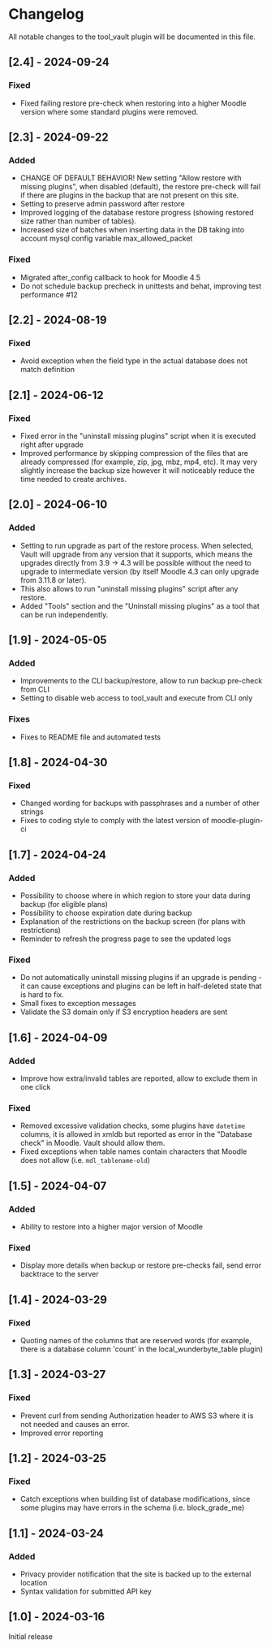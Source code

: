 # Changelog

All notable changes to the tool_vault plugin will be documented in this file.

## [2.4] - 2024-09-24

### Fixed
- Fixed failing restore pre-check when restoring into a higher Moodle version where
  some standard plugins were removed.

## [2.3] - 2024-09-22

### Added
- CHANGE OF DEFAULT BEHAVIOR! New setting "Allow restore with missing plugins", when
  disabled (default), the restore pre-check will fail if there are plugins in the backup
  that are not present on this site.
- Setting to preserve admin password after restore
- Improved logging of the database restore progress (showing restored size rather than
  number of tables).
- Increased size of batches when inserting data in the DB taking into account
  mysql config variable max_allowed_packet

### Fixed
- Migrated after_config callback to hook for Moodle 4.5
- Do not schedule backup precheck in unittests and behat, improving test performance #12

## [2.2] - 2024-08-19

### Fixed
- Avoid exception when the field type in the actual database does not match definition

## [2.1] - 2024-06-12

### Fixed
- Fixed error in the "uninstall missing plugins" script when it is executed right after
  upgrade
- Improved performance by skipping compression of the files that are already compressed
  (for example, zip, jpg, mbz, mp4, etc). It may very slightly increase the backup size
  however it will noticeably reduce the time needed to create archives.

## [2.0] - 2024-06-10

### Added
- Setting to run upgrade as part of the restore process. When selected, Vault will upgrade
  from any version that it supports, which means the upgrades directly from 3.9 -> 4.3 will be
  possible without the need to upgrade to intermediate version (by itself Moodle 4.3 can only
  upgrade from 3.11.8 or later).
- This also allows to run "uninstall missing plugins" script after any restore.
- Added "Tools" section and the "Uninstall missing plugins" as a tool that can be run
  independently.

## [1.9] - 2024-05-05

### Added
- Improvements to the CLI backup/restore, allow to run backup pre-check from CLI
- Setting to disable web access to tool_vault and execute from CLI only
### Fixes
- Fixes to README file and automated tests

## [1.8] - 2024-04-30

### Fixed
- Changed wording for backups with passphrases and a number of other strings
- Fixes to coding style to comply with the latest version of moodle-plugin-ci

## [1.7] - 2024-04-24

### Added
- Possibility to choose where in which region to store your data during backup (for eligible plans)
- Possibility to choose expiration date during backup
- Explanation of the restrictions on the backup screen (for plans with restrictions)
- Reminder to refresh the progress page to see the updated logs
### Fixed
- Do not automatically uninstall missing plugins if an upgrade is pending - it can cause exceptions
  and plugins can be left in half-deleted state that is hard to fix.
- Small fixes to exception messages
- Validate the S3 domain only if S3 encryption headers are sent

## [1.6] - 2024-04-09

### Added
- Improve how extra/invalid tables are reported, allow to exclude them in one click
### Fixed
- Removed excessive validation checks, some plugins have `datetime` columns, it is allowed in xmldb
  but reported as error in the "Database check" in Moodle. Vault should allow them.
- Fixed exceptions when table names contain characters that Moodle does not allow (i.e. `mdl_tablename-old`)

## [1.5] - 2024-04-07

### Added
- Ability to restore into a higher major version of Moodle
### Fixed
- Display more details when backup or restore pre-checks fail, send error backtrace to the server

## [1.4] - 2024-03-29

### Fixed
- Quoting names of the columns that are reserved words (for example, there is a database column
  'count' in the local_wunderbyte_table plugin)

## [1.3] - 2024-03-27

### Fixed
- Prevent curl from sending Authorization header to AWS S3 where it is not needed and
  causes an error.
- Improved error reporting

## [1.2] - 2024-03-25

### Fixed
- Catch exceptions when building list of database modifications, since some plugins
  may have errors in the schema (i.e. block_grade_me)

## [1.1] - 2024-03-24

### Added
- Privacy provider notification that the site is backed up to the external location
- Syntax validation for submitted API key

## [1.0] - 2024-03-16
Initial release
